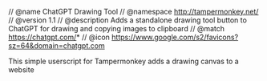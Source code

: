 // @name         ChatGPT Drawing Tool
// @namespace    http://tampermonkey.net/
// @version      1.1
// @description  Adds a standalone drawing tool button to ChatGPT for drawing and copying images to clipboard
// @match        https://chatgpt.com/*
// @icon         https://www.google.com/s2/favicons?sz=64&domain=chatgpt.com

This simple userscript for Tampermonkey adds a drawing canvas to a website
